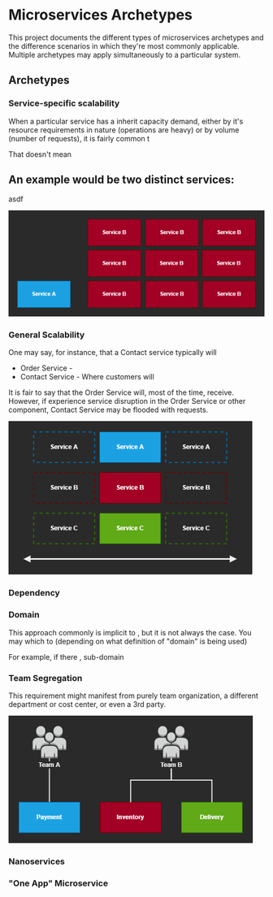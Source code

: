 # Microservices Archetypes

This project documents the different types of microservices archetypes and the difference scenarios in which they're most commonly applicable. Multiple archetypes may apply simultaneously to a particular system.

## Archetypes

### Service-specific scalability

When a particular service has a inherit capacity demand, either by it's resource requirements in nature (operations are heavy) or by volume (number of requests), it is fairly common t

That doesn't mean

An example would be two distinct services:
- 

asdf

![Load oriented Microservices][1]

### General Scalability 

One may say, for instance, that a Contact service typically will 
- Order Service - 
- Contact Service - Where customers will 

It is fair to say that the Order Service will, most of the time, receive. However, if experience service disruption in the Order Service or other component, Contact Service may be flooded with requests.

![Elastic][2]

### Dependency 

### Domain

This approach commonly is implicit to , but it is not always the case. You may which to (depending on what definition of "domain" is being used)

For example, if there , sub-domain

### Team Segregation

This requirement might manifest from purely team organization, a different department or cost center, or even a 3rd party.

![Elatic][4]

### 

### Nanoservices

### "One App" Microservice




[1]: assets/load.png
[2]: assets/elastic.png
[4]: assets/team.png
